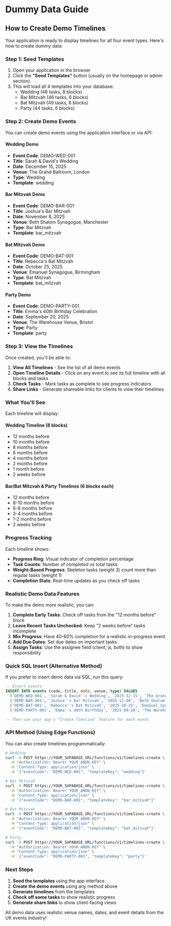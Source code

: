 # Dummy Data Guide

## How to Create Demo Timelines

Your application is ready to display timelines for all four event types. Here's how to create dummy data:

### Step 1: Seed Templates

1. Open your application in the browser
2. Click the **"Seed Templates"** button (usually on the homepage or admin section)
3. This will load all 4 templates into your database:
   - Wedding (48 tasks, 8 blocks)
   - Bar Mitzvah (46 tasks, 6 blocks)
   - Bat Mitzvah (49 tasks, 6 blocks)
   - Party (44 tasks, 6 blocks)

### Step 2: Create Demo Events

You can create demo events using the application interface or via API:

#### Wedding Demo
- **Event Code**: DEMO-WED-001
- **Title**: Sarah & David's Wedding
- **Date**: December 15, 2025
- **Venue**: The Grand Ballroom, London
- **Type**: Wedding
- **Template**: wedding

#### Bar Mitzvah Demo
- **Event Code**: DEMO-BAR-001
- **Title**: Joshua's Bar Mitzvah
- **Date**: November 8, 2025
- **Venue**: Beth Shalom Synagogue, Manchester
- **Type**: Bar Mitzvah
- **Template**: bar_mitzvah

#### Bat Mitzvah Demo
- **Event Code**: DEMO-BAT-001
- **Title**: Rebecca's Bat Mitzvah
- **Date**: October 25, 2025
- **Venue**: Emanuel Synagogue, Birmingham
- **Type**: Bat Mitzvah
- **Template**: bat_mitzvah

#### Party Demo
- **Event Code**: DEMO-PARTY-001
- **Title**: Emma's 40th Birthday Celebration
- **Date**: September 20, 2025
- **Venue**: The Warehouse Venue, Bristol
- **Type**: Party
- **Template**: party

### Step 3: View the Timelines

Once created, you'll be able to:

1. **View All Timelines** - See the list of all demo events
2. **Open Timeline Details** - Click on any event to see its full timeline with all blocks and tasks
3. **Check Tasks** - Mark tasks as complete to see progress indicators
4. **Share Links** - Generate shareable links for clients to view their timelines

### What You'll See

Each timeline will display:

#### Wedding Timeline (8 blocks)
- 12 months before
- 10 months before
- 8 months before
- 6 months before
- 4 months before
- 2 months before
- 1 month before
- 2 weeks before

#### Bar/Bat Mitzvah & Party Timelines (6 blocks each)
- 12 months before
- 8-10 months before
- 6-8 months before
- 3-4 months before
- 1-2 months before
- 2 weeks before

### Progress Tracking

Each timeline shows:
- **Progress Ring**: Visual indicator of completion percentage
- **Task Counts**: Number of completed vs total tasks
- **Weight-Based Progress**: Skeleton tasks (weight 3) count more than regular tasks (weight 1)
- **Completion Stats**: Real-time updates as you check off tasks

### Realistic Demo Data Features

To make the demo more realistic, you can:

1. **Complete Early Tasks**: Check off tasks from the "12 months before" block
2. **Leave Recent Tasks Unchecked**: Keep "2 weeks before" tasks incomplete
3. **Mix Progress**: Have 40-60% completion for a realistic in-progress event
4. **Add Due Dates**: Set due dates on important tasks
5. **Assign Tasks**: Use the assignee field (client, js, both) to show responsibility

### Quick SQL Insert (Alternative Method)

If you prefer to insert demo data via SQL, run this query:

```sql
-- Insert events
INSERT INTO events (code, title, date, venue, type) VALUES
  ('DEMO-WED-001', 'Sarah & David''s Wedding', '2025-12-15', 'The Grand Ballroom, London', 'wedding'),
  ('DEMO-BAR-001', 'Joshua''s Bar Mitzvah', '2025-11-08', 'Beth Shalom Synagogue, Manchester', 'bar_mitzvah'),
  ('DEMO-BAT-001', 'Rebecca''s Bat Mitzvah', '2025-10-25', 'Emanuel Synagogue, Birmingham', 'bat_mitzvah'),
  ('DEMO-PARTY-001', 'Emma''s 40th Birthday', '2025-09-20', 'The Warehouse Venue, Bristol', 'party');

-- Then use your app's "Create Timeline" feature for each event
```

### API Method (Using Edge Functions)

You can also create timelines programmatically:

```bash
# Wedding
curl -X POST https://YOUR_SUPABASE_URL/functions/v1/timelines-create \
  -H "Authorization: Bearer YOUR_ANON_KEY" \
  -H "Content-Type: application/json" \
  -d '{"eventCode": "DEMO-WED-001", "templateKey": "wedding"}'

# Bar Mitzvah
curl -X POST https://YOUR_SUPABASE_URL/functions/v1/timelines-create \
  -H "Authorization: Bearer YOUR_ANON_KEY" \
  -H "Content-Type: application/json" \
  -d '{"eventCode": "DEMO-BAR-001", "templateKey": "bar_mitzvah"}'

# Bat Mitzvah
curl -X POST https://YOUR_SUPABASE_URL/functions/v1/timelines-create \
  -H "Authorization: Bearer YOUR_ANON_KEY" \
  -H "Content-Type: application/json" \
  -d '{"eventCode": "DEMO-BAT-001", "templateKey": "bat_mitzvah"}'

# Party
curl -X POST https://YOUR_SUPABASE_URL/functions/v1/timelines-create \
  -H "Authorization: Bearer YOUR_ANON_KEY" \
  -H "Content-Type: application/json" \
  -d '{"eventCode": "DEMO-PARTY-001", "templateKey": "party"}'
```

### Next Steps

1. **Seed the templates** using the app interface
2. **Create the demo events** using any method above
3. **Generate timelines** from the templates
4. **Check off some tasks** to show realistic progress
5. **Generate share links** to show client-facing views

All demo data uses realistic venue names, dates, and event details from the UK events industry!

